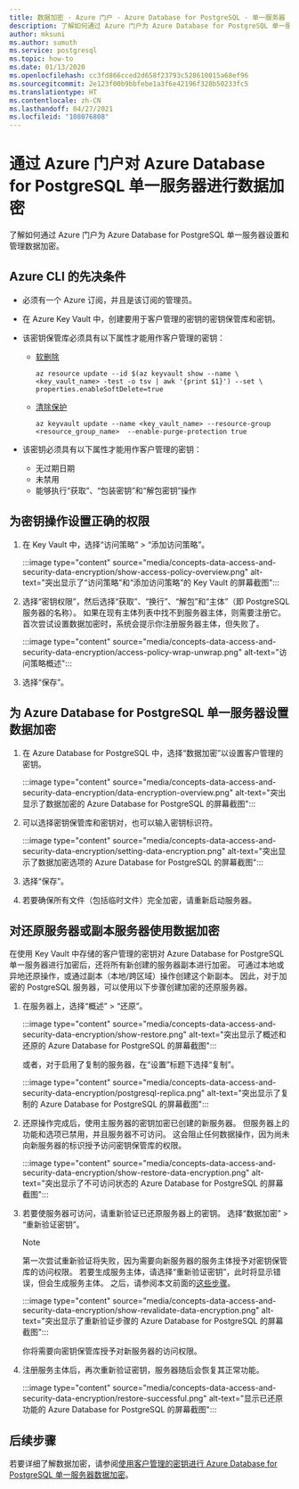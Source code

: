 ```yaml
---
title: 数据加密 - Azure 门户 - Azure Database for PostgreSQL - 单一服务器
description: 了解如何通过 Azure 门户为 Azure Database for PostgreSQL 单一服务器设置和管理数据加密。
author: mksuni
ms.author: sumuth
ms.service: postgresql
ms.topic: how-to
ms.date: 01/13/2020
ms.openlocfilehash: cc3fd866cced2d658f23793c528610015a68ef96
ms.sourcegitcommit: 2e123f00b9bbfebe1a3f6e42196f328b50233fc5
ms.translationtype: HT
ms.contentlocale: zh-CN
ms.lasthandoff: 04/27/2021
ms.locfileid: "108076808"
---
```

# <a name="data-encryption-for-azure-database-for-postgresql-single-server-by-using-the-azure-portal"></a>通过 Azure 门户对 Azure Database for PostgreSQL 单一服务器进行数据加密

了解如何通过 Azure 门户为 Azure Database for PostgreSQL 单一服务器设置和管理数据加密。

## <a name="prerequisites-for-azure-cli"></a>Azure CLI 的先决条件

* 必须有一个 Azure 订阅，并且是该订阅的管理员。
* 在 Azure Key Vault 中，创建要用于客户管理的密钥的密钥保管库和密钥。
* 该密钥保管库必须具有以下属性才能用作客户管理的密钥：
  * [软删除](../key-vault/general/soft-delete-overview.md)

    ```azurecli-interactive
    az resource update --id $(az keyvault show --name \ <key_vault_name> -test -o tsv | awk '{print $1}') --set \ properties.enableSoftDelete=true
    ```

  * [清除保护](../key-vault/general/soft-delete-overview.md#purge-protection)

    ```azurecli-interactive
    az keyvault update --name <key_vault_name> --resource-group <resource_group_name>  --enable-purge-protection true
    ```

* 该密钥必须具有以下属性才能用作客户管理的密钥：
  * 无过期日期
  * 未禁用
  * 能够执行“获取”、“包装密钥”和“解包密钥”操作

## <a name="set-the-right-permissions-for-key-operations"></a>为密钥操作设置正确的权限

1. 在 Key Vault 中，选择“访问策略” > “添加访问策略”。

   :::image type="content" source="media/concepts-data-access-and-security-data-encryption/show-access-policy-overview.png" alt-text="突出显示了“访问策略”和“添加访问策略”的 Key Vault 的屏幕截图":::

2. 选择“密钥权限”，然后选择“获取”、“换行”、“解包”和“主体”（即 PostgreSQL 服务器的名称）。 如果在现有主体列表中找不到服务器主体，则需要注册它。 首次尝试设置数据加密时，系统会提示你注册服务器主体，但失败了。  

   :::image type="content" source="media/concepts-data-access-and-security-data-encryption/access-policy-wrap-unwrap.png" alt-text="访问策略概述":::

3. 选择“保存”。

## <a name="set-data-encryption-for-azure-database-for-postgresql-single-server"></a>为 Azure Database for PostgreSQL 单一服务器设置数据加密

1. 在 Azure Database for PostgreSQL 中，选择“数据加密”以设置客户管理的密钥。

   :::image type="content" source="media/concepts-data-access-and-security-data-encryption/data-encryption-overview.png" alt-text="突出显示了数据加密的 Azure Database for PostgreSQL 的屏幕截图":::

2. 可以选择密钥保管库和密钥对，也可以输入密钥标识符。

   :::image type="content" source="media/concepts-data-access-and-security-data-encryption/setting-data-encryption.png" alt-text="突出显示了数据加密选项的 Azure Database for PostgreSQL 的屏幕截图":::

3. 选择“保存”。

4. 若要确保所有文件（包括临时文件）完全加密，请重新启动服务器。

## <a name="using-data-encryption-for-restore-or-replica-servers"></a>对还原服务器或副本服务器使用数据加密

在使用 Key Vault 中存储的客户管理的密钥对 Azure Database for PostgreSQL 单一服务器进行加密后，还将所有新创建的服务器副本进行加密。 可通过本地或异地还原操作，或通过副本（本地/跨区域）操作创建这个新副本。 因此，对于加密的 PostgreSQL 服务器，可以使用以下步骤创建加密的还原服务器。

1. 在服务器上，选择“概述” > “还原”。

   :::image type="content" source="media/concepts-data-access-and-security-data-encryption/show-restore.png" alt-text="突出显示了概述和还原的 Azure Database for PostgreSQL 的屏幕截图":::

   或者，对于启用了复制的服务器，在“设置”标题下选择“复制”。

   :::image type="content" source="media/concepts-data-access-and-security-data-encryption/postgresql-replica.png" alt-text="突出显示了复制的 Azure Database for PostgreSQL 的屏幕截图":::

2. 还原操作完成后，使用主服务器的密钥加密已创建的新服务器。 但服务器上的功能和选项已禁用，并且服务器不可访问。 这会阻止任何数据操作，因为尚未向新服务器的标识授予访问密钥保管库的权限。

   :::image type="content" source="media/concepts-data-access-and-security-data-encryption/show-restore-data-encryption.png" alt-text="突出显示了不可访问状态的 Azure Database for PostgreSQL 的屏幕截图":::

3. 若要使服务器可访问，请重新验证已还原服务器上的密钥。 选择“数据加密” > “重新验证密钥”。

   > [!NOTE]
   > 第一次尝试重新验证将失败，因为需要向新服务器的服务主体授予对密钥保管库的访问权限。 若要生成服务主体，请选择“重新验证密钥”，此时将显示错误，但会生成服务主体。 之后，请参阅本文前面的[这些步骤](#set-the-right-permissions-for-key-operations)。

   :::image type="content" source="media/concepts-data-access-and-security-data-encryption/show-revalidate-data-encryption.png" alt-text="突出显示了重新验证步骤的 Azure Database for PostgreSQL 的屏幕截图":::

   你将需要向密钥保管库授予对新服务器的访问权限。

4. 注册服务主体后，再次重新验证密钥，服务器随后会恢复其正常功能。

   :::image type="content" source="media/concepts-data-access-and-security-data-encryption/restore-successful.png" alt-text="显示已还原功能的 Azure Database for PostgreSQL 的屏幕截图":::

## <a name="next-steps"></a>后续步骤

 若要详细了解数据加密，请参阅[使用客户管理的密钥进行 Azure Database for PostgreSQL 单一服务器数据加密](concepts-data-encryption-postgresql.md)。
